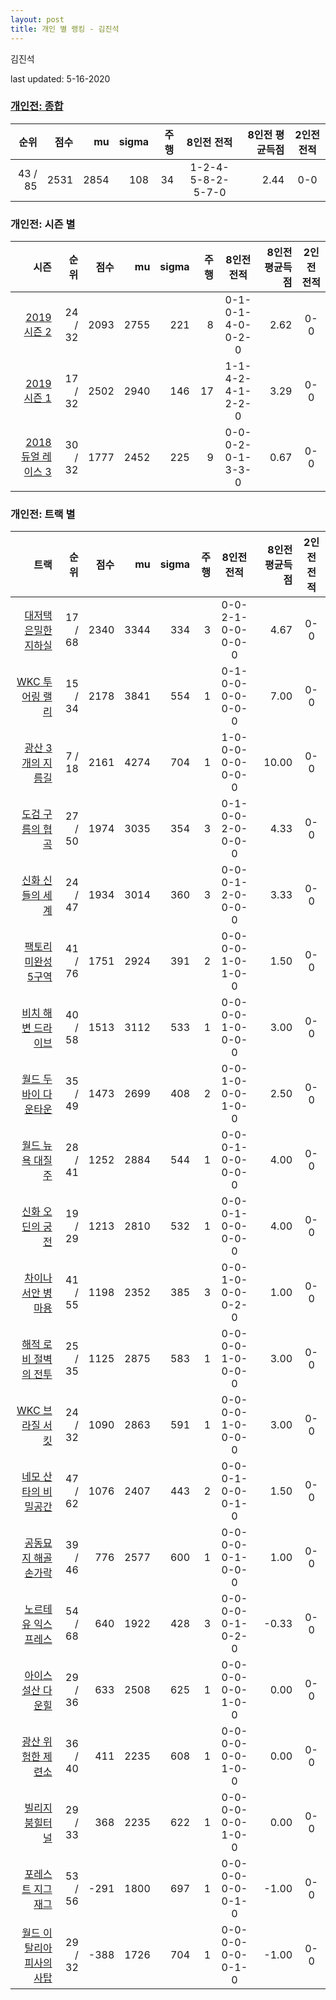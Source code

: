```yaml
---
layout: post
title: 개인 별 랭킹 - 김진석
---
```


김진석

last updated: 5-16-2020

### [개인전: 종합](../singles-full)

| 순위 | 점수 | mu | sigma | 주행 | 8인전 전적 | 8인전 평균득점 | 2인전 전적 |
|---:|---:|---:|---:|---:|:---:|---:|:---:|
| 43 / 85 | 2531 | 2854 | 108 | 34 | 1-2-4-5-8-2-5-7-0 | 2.44 | 0-0 |

### 개인전: 시즌 별

| 시즌 | 순위 | 점수 | mu | sigma | 주행 | 8인전 전적 | 8인전 평균득점 | 2인전 전적 |
|---:|---:|---:|---:|---:|---:|:---:|---:|:---:|
| [2019 시즌 2](../singles-s2019_2) | 24 / 32 | 2093 | 2755 | 221 | 8 |  0-1-0-1-4-0-0-2-0 | 2.62 | 0-0 |
| [2019 시즌 1](../singles-s2019_1) | 17 / 32 | 2502 | 2940 | 146 | 17 |  1-1-4-2-4-1-2-2-0 | 3.29 | 0-0 |
| [2018 듀얼 레이스 3](../singles-s2018_1) | 30 / 32 | 1777 | 2452 | 225 | 9 |  0-0-0-2-0-1-3-3-0 | 0.67 | 0-0 |

### 개인전: 트랙 별

| 트랙 | 순위 | 점수 | mu | sigma | 주행 | 8인전 전적 | 8인전 평균득점 | 2인전 전적 |
|---:|---:|---:|---:|---:|---:|:---:|---:|:---:|
| [대저택 은밀한 지하실](../jeotaek) | 17 / 68 | 2340 | 3344 | 334 | 3 | 0-0-2-1-0-0-0-0-0 | 4.67 | 0-0 |
| [WKC 투어링 랠리](../rally) | 15 / 34 | 2178 | 3841 | 554 | 1 | 0-1-0-0-0-0-0-0-0 | 7.00 | 0-0 |
| [광산 3개의 지름길](../gwangsamji) | 7 / 18 | 2161 | 4274 | 704 | 1 | 1-0-0-0-0-0-0-0-0 | 10.00 | 0-0 |
| [도검 구름의 협곡](../hyupgog) | 27 / 50 | 1974 | 3035 | 354 | 3 | 0-1-0-0-2-0-0-0-0 | 4.33 | 0-0 |
| [신화 신들의 세계](../shinsegye) | 24 / 47 | 1934 | 3014 | 360 | 3 | 0-0-0-1-2-0-0-0-0 | 3.33 | 0-0 |
| [팩토리 미완성 5구역](../district5) | 41 / 76 | 1751 | 2924 | 391 | 2 | 0-0-0-0-1-0-1-0-0 | 1.50 | 0-0 |
| [비치 해변 드라이브](../haebyun) | 40 / 58 | 1513 | 3112 | 533 | 1 | 0-0-0-0-1-0-0-0-0 | 3.00 | 0-0 |
| [월드 두바이 다운타운](../dubai) | 35 / 49 | 1473 | 2699 | 408 | 2 | 0-0-1-0-0-0-1-0-0 | 2.50 | 0-0 |
| [월드 뉴욕 대질주](../newyork) | 28 / 41 | 1252 | 2884 | 544 | 1 | 0-0-0-1-0-0-0-0-0 | 4.00 | 0-0 |
| [신화 오딘의 궁전](../odin) | 19 / 29 | 1213 | 2810 | 532 | 1 | 0-0-0-1-0-0-0-0-0 | 4.00 | 0-0 |
| [차이나 서안 병마용](../byeongma) | 41 / 55 | 1198 | 2352 | 385 | 3 | 0-0-1-0-0-0-0-2-0 | 1.00 | 0-0 |
| [해적 로비 절벽의 전투](../lobby) | 25 / 35 | 1125 | 2875 | 583 | 1 | 0-0-0-0-1-0-0-0-0 | 3.00 | 0-0 |
| [WKC 브라질 서킷](../brazil) | 24 / 32 | 1090 | 2863 | 591 | 1 | 0-0-0-0-1-0-0-0-0 | 3.00 | 0-0 |
| [네모 산타의 비밀공간](../santa) | 47 / 62 | 1076 | 2407 | 443 | 2 | 0-0-0-1-0-0-0-1-0 | 1.50 | 0-0 |
| [공동묘지 해골 손가락](../haeson) | 39 / 46 | 776 | 2577 | 600 | 1 | 0-0-0-0-0-1-0-0-0 | 1.00 | 0-0 |
| [노르테유 익스프레스](../noex) | 54 / 68 | 640 | 1922 | 428 | 3 | 0-0-0-0-0-1-0-2-0 | -0.33 | 0-0 |
| [아이스 설산 다운힐](../seolsan) | 29 / 36 | 633 | 2508 | 625 | 1 | 0-0-0-0-0-0-1-0-0 | 0.00 | 0-0 |
| [광산 위험한 제련소](../jeryeonso) | 36 / 40 | 411 | 2235 | 608 | 1 | 0-0-0-0-0-0-1-0-0 | 0.00 | 0-0 |
| [빌리지 붐힐터널](../boomhill) | 29 / 33 | 368 | 2235 | 622 | 1 | 0-0-0-0-0-0-1-0-0 | 0.00 | 0-0 |
| [포레스트 지그재그](../zigzag) | 53 / 56 | -291 | 1800 | 697 | 1 | 0-0-0-0-0-0-0-1-0 | -1.00 | 0-0 |
| [월드 이탈리아 피사의 사탑](../pizza) | 29 / 32 | -388 | 1726 | 704 | 1 | 0-0-0-0-0-0-0-1-0 | -1.00 | 0-0 |

